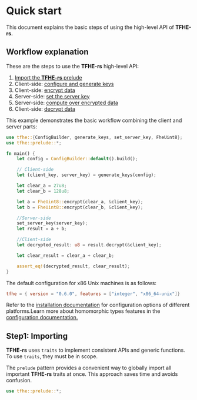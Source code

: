 # Quick start

This document explains the basic steps of using the high-level API of **TFHE-rs.**

## Workflow explanation

These are the steps to use the **TFHE-rs** high-level API:

1. [Import the **TFHE-rs** prelude](quick\_start.md#imports)
2. Client-side: [configure and generate keys](../fundamentals/configure-and-generate-keys.md)
3. Client-side: [encrypt data](../fundamentals/encrypt-data.md)
4. Server-side: [set the server key](../fundamentals/set-the-server-key.md)
5. Server-side: [compute over encrypted data](../fundamentals/compute.md)
6. Client-side: [decrypt data](../fundamentals/decrypt-data.md)

This example demonstrates the basic workflow combining the client and server parts:

```rust
use tfhe::{ConfigBuilder, generate_keys, set_server_key, FheUint8};
use tfhe::prelude::*;

fn main() {
    let config = ConfigBuilder::default().build();

    // Client-side
    let (client_key, server_key) = generate_keys(config);

    let clear_a = 27u8;
    let clear_b = 128u8;

    let a = FheUint8::encrypt(clear_a, &client_key);
    let b = FheUint8::encrypt(clear_b, &client_key);

    //Server-side
    set_server_key(server_key);
    let result = a + b;

    //Client-side
    let decrypted_result: u8 = result.decrypt(&client_key);

    let clear_result = clear_a + clear_b;

    assert_eq!(decrypted_result, clear_result);
}
```

The default configuration for x86 Unix machines is as follows:

```toml
tfhe = { version = "0.6.0", features = ["integer", "x86_64-unix"]}
```

Refer to the [installation documentation](installation.md) for configuration options of different platforms.Learn more about homomorphic types features in the [configuration documentation.](../guides/rust\_configuration.md)

## Step1: Importing

**TFHE-rs** uses `traits` to implement consistent APIs and generic functions. To use `traits`, they must be in scope.

The `prelude` pattern provides a convenient way to globally import all important **TFHE-rs** traits at once. This approach saves time and avoids confusion.

```rust
use tfhe::prelude::*;
```
